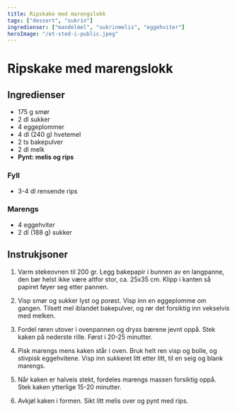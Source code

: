 ```yaml
---
title: Ripskake med marengslokk
tags: ["dessert", "sukrin"]
ingredienser: ["mandelmel", "sukrinmelis", "eggehviter"]
heroImage: "/et-sted-i-public.jpeg"
---
```


# Ripskake med marengslokk

## Ingredienser

- 175 g smør
- 2 dl sukker
- 4 eggeplommer
- 4 dl (240 g) hvetemel
- 2 ts bakepulver
- 2 dl melk
- **Pynt: melis og rips**

### Fyll

- 3-4 dl rensende rips

### Marengs

- 4 eggehviter
- 2 dl (188 g) sukker

## Instrukjsoner

1. Varm stekeovnen til 200 gr. Legg bakepapir i bunnen av en langpanne, den bør helst ikke være altfor stor, ca. 25x35 cm. Klipp i kanten så papiret føyer seg etter pannen.

2. Visp smør og sukker lyst og porøst. Visp inn en eggeplomme om gangen. Tilsett mel iblandet bakepulver, og rør det forsiktig inn vekselvis med melken.

3. Fordel røren utover i ovenpannen og dryss bærene jevnt oppå. Stek kaken på nederste rille. Først i 20-25 minutter.

4. Pisk marengs mens kaken står i oven. Bruk helt ren visp og bolle, og stivpisk eggehvitene. Visp inn sukkeret litt etter litt, til en seig og blank marengs.

5. Når kaken er halveis stekt, fordeles marengs massen forsiktig oppå. Stek kaken ytterlige 15-20 minutter.

6. Avkjøl kaken i formen. Sikt litt melis over og pynt med rips.
